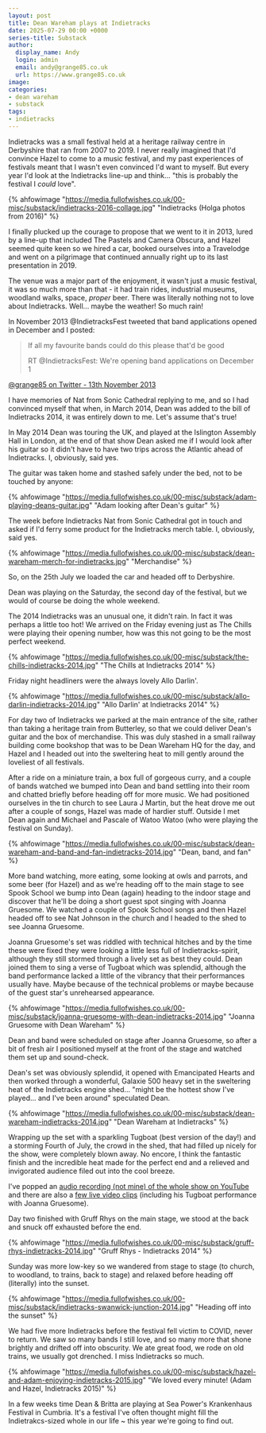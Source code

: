 ```yaml
---
layout: post
title: Dean Wareham plays at Indietracks
date: 2025-07-29 00:00 +0000
series-title: Substack
author:
  display_name: Andy
  login: admin
  email: andy@grange85.co.uk
  url: https://www.grange85.co.uk
image:
categories:
- dean wareham
- substack
tags:
- indietracks
---
```

Indietracks was a small festival held at a heritage railway centre in Derbyshire that ran from 2007 to 2019. I never really imagined that I'd convince Hazel to come to a music festival, and my past experiences of festivals meant that I wasn't even convinced I'd want to myself. But every year I'd look at the Indietracks line-up and think... "this is probably the festival I _could_ love".

{% ahfowimage "https://media.fullofwishes.co.uk/00-misc/substack/indietracks-2016-collage.jpg" "Indietracks (Holga photos from 2016)" %}

I finally plucked up the courage to propose that we went to it in 2013, lured by a line-up that included The Pastels and Camera Obscura, and Hazel seemed quite keen so we hired a car, booked ourselves into a Travelodge and went on a pilgrimage that continued annually right up to its last presentation in 2019. 

The venue was a major part of the enjoyment, it wasn't just a music festival, it was so much more than that - it had train rides, industrial museums, woodland walks, space, _proper_ beer. There was literally nothing not to love about Indietracks. Well... maybe the weather! So much rain!

In November 2013 @IndietracksFest tweeted that band applications opened in December and I posted:

<blockquote>
<p>If all my favourite bands could do this please that'd be good</p> 
<p>RT @IndietracksFest: We're opening band applications on December 1</p>
</blockquote>
<p class="caption"><a href="https://x.com/grange85/status/399175738055999488">@grange85 on Twitter - 13th November 2013</a></p>

I have memories of Nat from Sonic Cathedral replying to me, and so I had convinced myself that when, in March 2014, Dean was added to the bill of Indietracks 2014, it was entirely down to me. Let's assume that's true!

In May 2014 Dean was touring the UK, and played at the Islington Assembly Hall in London, at the end of that show Dean asked me if I would look after his guitar so it didn't have to have two trips across the Atlantic ahead of Indietracks. I, obviously, said yes. 

The guitar was taken home and stashed safely under the bed, not to be touched by anyone:

{% ahfowimage "https://media.fullofwishes.co.uk/00-misc/substack/adam-playing-deans-guitar.jpg" "Adam looking after Dean's guitar" %}

The week before Indietracks Nat from Sonic Cathedral got in touch and asked if I'd ferry some product for the Indietracks merch table. I, obviously, said yes.

{% ahfowimage "https://media.fullofwishes.co.uk/00-misc/substack/dean-wareham-merch-for-indietracks.jpg" "Merchandise" %}

So, on the 25th July we loaded the car and headed off to Derbyshire.

Dean was playing on the Saturday, the second day of the festival, but we would of course be doing the whole weekend.

The 2014 Indietracks was an unusual one, it didn't rain. In fact it was perhaps a little too hot! We arrived on the Friday evening just as The Chills were playing their opening number, how was this not going to be the most perfect weekend. 

{% ahfowimage "https://media.fullofwishes.co.uk/00-misc/substack/the-chills-indietracks-2014.jpg" "The Chills at Indietracks 2014" %}

Friday night headliners were the always lovely Allo Darlin'.

{% ahfowimage "https://media.fullofwishes.co.uk/00-misc/substack/allo-darlin-indietracks-2014.jpg" "Allo Darlin' at Indietracks 2014" %}

For day two of Indietracks we parked at the main entrance of the site, rather than taking a heritage train from Butterley, so that we could deliver Dean's guitar and the box of merchandise. This was duly stashed in a small railway building come bookshop that was to be Dean Wareham HQ for the day, and Hazel and I headed out into the sweltering heat to mill gently around the loveliest of all festivals.

After a ride on a miniature train, a box full of gorgeous curry, and a couple of bands watched we bumped into Dean and band settling into their room and chatted briefly before heading off for more music. We had positioned ourselves in the tin church to see Laura J Martin, but the heat drove me out after a couple of songs, Hazel was made of hardier stuff. Outside I met Dean again and Michael and Pascale of Watoo Watoo (who were playing the festival on Sunday).

{% ahfowimage "https://media.fullofwishes.co.uk/00-misc/substack/dean-wareham-and-band-and-fan-indietracks-2014.jpg" "Dean, band, and fan" %}

More band watching, more eating, some looking at owls and parrots, and some beer (for Hazel) and as we're heading off to the main stage to see Spook School we bump into Dean (again) heading to the indoor stage and discover that he'll be doing a short guest spot singing with Joanna Gruesome. We watched a couple of Spook School songs and then Hazel headed off to see Nat Johnson in the church and I headed to the shed to see Joanna Gruesome.

Joanna Gruesome's set was riddled with technical hitches and by the time these were fixed they were looking a little less full of Indietracks-spirit, although they still stormed through a lively set as best they could. Dean joined them to sing a verse of Tugboat which was splendid, although the band performance lacked a little of the vibrancy that their performances usually have. Maybe because of the technical problems or maybe because of the guest star's unrehearsed appearance.

{% ahfowimage "https://media.fullofwishes.co.uk/00-misc/substack/joanna-gruesome-with-dean-indietracks-2014.jpg" "Joanna Gruesome with Dean Wareham" %}

Dean and band were scheduled on stage after Joanna Gruesome, so after a bit of fresh air I positioned myself at the front of the stage and watched them set up and sound-check.

Dean's set was obviously splendid, it opened with Emancipated Hearts and then worked through a wonderful, Galaxie 500 heavy set in the sweltering heat of the Indietracks engine shed... "might be the hottest show I've played... and I've been around" speculated Dean.

{% ahfowimage "https://media.fullofwishes.co.uk/00-misc/substack/dean-wareham-indietracks-2014.jpg" "Dean Wareham at Indietracks" %}

Wrapping up the set with a sparkling Tugboat (best version of the day!) and a storming Fourth of July, the crowd in the shed, that had filled up nicely for the show, were completely blown away. No encore, I think the fantastic finish and the incredible heat made for the perfect end and a relieved and invigorated audience filed out into the cool breeze.

I've popped an [audio recording (not mine) of the whole show on YouTube](https://www.youtube.com/watch?v=P9vRgct2BCY) and there are also a [few live video clips](https://youtube.com/playlist?list=PLVUlJ8-T7PGYhFbfaPvP4R3B0K3LohULz&si=E9HiXc8yjjzyIWRP) (including his Tugboat performance with Joanna Gruesome).

Day two finished with Gruff Rhys on the main stage, we stood at the back and snuck off exhausted before the end.

{% ahfowimage "https://media.fullofwishes.co.uk/00-misc/substack/gruff-rhys-indietracks-2014.jpg" "Gruff Rhys - Indietracks 2014" %}

Sunday was more low-key so we wandered from stage to stage (to church, to woodland, to trains, back to stage) and relaxed before heading off (literally) into the sunset.

{% ahfowimage "https://media.fullofwishes.co.uk/00-misc/substack/indietracks-swanwick-junction-2014.jpg" "Heading off into the sunset" %}

We had five more Indietracks before the festival fell victim to COVID, never to return. We saw so many bands I still love, and so many more that shone brightly and drifted off into obscurity. We ate great food, we rode on old trains, we usually got drenched. I miss Indietracks so much.

{% ahfowimage "https://media.fullofwishes.co.uk/00-misc/substack/hazel-and-adam-enjoying-indietracks-2015.jpg" "We loved every minute! (Adam and Hazel, Indietracks 2015)" %}

In a few weeks time Dean & Britta are playing at Sea Power's Krankenhaus Festival in Cumbria. It's a festival I've often thought might fill the Indietrakcs-sized whole in our life ~ this year we're going to find out.

